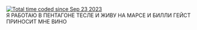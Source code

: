 <a href="https://wakatime.com/@c01fcfe8-1980-4f86-bcf2-de394f3dc0f8"><img src="https://wakatime.com/badge/user/c01fcfe8-1980-4f86-bcf2-de394f3dc0f8.svg" alt="Total time coded since Sep 23 2023" /></a>    
Я РАБОТАЮ В ПЕНТАГОНЕ ТЕСЛЕ И ЖИВУ НА МАРСЕ И БИЛЛИ ГЕЙСТ ПРИНОСИТ МНЕ ВИНО
